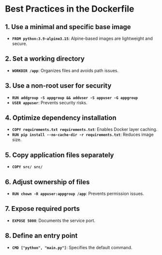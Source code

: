 # Best Practices in the Dockerfile

## 1. Use a minimal and specific base image

- **`FROM python:3.9-alpine3.15`**: Alpine-based images are lightweight and secure.

## 2. Set a working directory

- **`WORKDIR /app`**: Organizes files and avoids path issues.

## 3. Use a non-root user for security  

- **`RUN addgroup -S appgroup && adduser -S appuser -G appgroup`**  
- **`USER appuser`**: Prevents security risks.

## 4. Optimize dependency installation  

- **`COPY requirements.txt requirements.txt`**: Enables Docker layer caching.  
- **`RUN pip install --no-cache-dir -r requirements.txt`**: Reduces image size.

## 5. Copy application files separately

- **`COPY src/ src/`**

## 6. Adjust ownership of files  

- **`RUN chown -R appuser:appgroup /app`**: Prevents permission issues.

## 7. Expose required ports  

- **`EXPOSE 5000`**: Documents the service port.

## 8. Define an entry point  

- **`CMD ["python", "main.py"]`**: Specifies the default command.  
